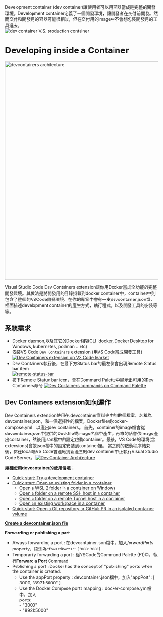 Development container (dev container)讓使用者可以用容器當成是完整的開發環境。Development container定義了一個開發環境，讓開發者在交付前開發。然而交付和開發用的容器可能很相似，但在交付用的image中不會想包裝開發用的工具進去。</br>
[<img alt="dev container V.S. production container" src="https://containers.dev/img/dev-container-stages.png" />](https://containers.dev/img/dev-container-stages.png)

# Developing inside a Container
[<img alt="devcontainers architecture" width="720px" src="https://code.visualstudio.com/assets/docs/devcontainers/containers/architecture-containers.png" />](https://code.visualstudio.com/assets/docs/devcontainers/containers/architecture-containers.png)

Visual Studio Code Dev Containers extension讓你用Docker當成全功能的完整開發環境。其做法是將開發用的目錄掛載到docker container中，container中則包含了整個的VSCode開發環境。在你的專案中會有一支devcontainer.json檔，裡面描述development container的產生方式，執行程式，以及開發工具的安裝等等。

## 系統需求
- Docker daemon,以及其它的Docker相容CLI (docker, Docker Desktop for Windows, kubernetes, podman ...etc)
- 安裝VS Code `Dev Containers` extension (用VS Code當成開發工具)
[<img alt="Dev Containers extension on VS Code Market" src="https://code.visualstudio.com/assets/docs/devcontainers/tutorial/dev-containers-extension.png" />](https://code.visualstudio.com/assets/docs/devcontainers/tutorial/dev-containers-extension.png)
- Dev Containers執行後，在最下方Status bar的最左側會出現Remote Status bar item<br/>
[<img alt="remote-status-bar" src="https://code.visualstudio.com/assets/docs/devcontainers/tutorial/remote-status-bar.png" />](https://code.visualstudio.com/assets/docs/devcontainers/tutorial/remote-status-bar.png)
- 按下Remote Statue bar icon，會在Command Palette中顯示出可用的Dev Containers命令
[<img src="https://code.visualstudio.com/assets/docs/devcontainers/tutorial/dev-containers-commands-simple.png" alt="Dev Containers commands on Command Palette" />](https://code.visualstudio.com/assets/docs/devcontainers/tutorial/dev-containers-commands-simple.png)

## Dev Containers extension如何運作
Dev Containers extension使用在.devcontainer資料夾中的數個檔案，名稱為devcontainer.json，和一個選擇性的檔案，Dockerfile或docker-compose.yml，以產出dev containers。
首先，container的image檔會從devcontainer.json中提供的Dockfile或image名稱中產生。再來的話會依image產出container，然後用json檔中的設定啟動container。最後，VS Code的環境(含extensions)會依json檔中的設定安裝到container裡。
當之前的啟動程序結束後，你在local端VS Code會連結到新產生的dev container中正執行Visual Studio Code Server。
[<img src="https://code.visualstudio.com/assets/docs/remote/remote-overview/architecture.png" alt="Dev Container Architecture" />](https://code.visualstudio.com/assets/docs/remote/remote-overview/architecture.png)

**幾種使用devcontainer的使用情境：**

- [Quick start: Try a development container](https://code.visualstudio.com/docs/devcontainers/containers#_quick-start-try-a-development-container)
- [Quick start: Open an existing folder in a container](https://code.visualstudio.com/docs/devcontainers/containers#_quick-start-open-an-existing-folder-in-a-container)
  - [Open a WSL 2 folder in a container on Windows](https://code.visualstudio.com/docs/devcontainers/containers#_open-a-wsl-2-folder-in-a-container-on-windows)
  - [Open a folder on a remote SSH host in a container](https://code.visualstudio.com/docs/devcontainers/containers#_open-a-folder-on-a-remote-ssh-host-in-a-container)
  - [Open a folder on a remote Tunnel host in a container](https://code.visualstudio.com/docs/devcontainers/containers#_open-a-folder-on-a-remote-tunnel-host-in-a-container)
  - [Open an existing workspace in a container](https://code.visualstudio.com/docs/devcontainers/containers#_open-an-existing-workspace-in-a-container)
- [Quick start: Open a Git repository or GitHub PR in an isolated container volume](https://code.visualstudio.com/docs/devcontainers/containers#_quick-start-open-a-git-repository-or-github-pr-in-an-isolated-container-volume)

[**Create a devcontainer.json file**](https://code.visualstudio.com/docs/devcontainers/containers#_create-a-devcontainerjson-file)

**Forwarding or publishing a port**

- Always forwarding a port : 在devcontainer.json檔中，加入*forwardPorts* property，語法為`"fowardPorts":[3000:3001]`
- Temporarily forwarding a port : 從VSCode的Command Palette (F1)中，執行**Forward a Port** Command
- Publishing a port : Docker has the concept of "publishing" ports when the container is created.
  - Use the appPort property : devcontainer.json檔中，加入"appPort": \[ 3000, "8921:5000" \]
  - Use the Docker Compose ports mapping : docker-compose.yml檔中，加入</br>
    ports:</br>
    \- "3000" </br>
    \- "8921:5000" </br>

